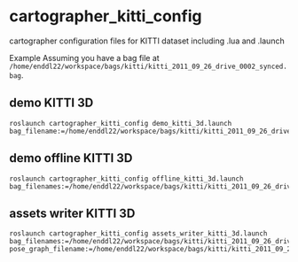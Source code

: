 # cartographer_kitti_config
cartographer configuration files for KITTI dataset including .lua and .launch

Example
Assuming you have a bag file at `/home/enddl22/workspace/bags/kitti/kitti_2011_09_26_drive_0002_synced.bag`.

## demo KITTI 3D
```
roslaunch cartographer_kitti_config demo_kitti_3d.launch bag_filename:=/home/enddl22/workspace/bags/kitti/kitti_2011_09_26_drive_0002_synced.bag
```
## demo offline KITTI 3D
```
roslaunch cartographer_kitti_config offline_kitti_3d.launch bag_filenames:=/home/enddl22/workspace/bags/kitti/kitti_2011_09_26_drive_0002_synced.bag
```
## assets writer KITTI 3D
```
roslaunch cartographer_kitti_config assets_writer_kitti_3d.launch bag_filenames:=/home/enddl22/workspace/bags/kitti/kitti_2011_09_26_drive_0002_synced.bag pose_graph_filename:=/home/enddl22/workspace/bags/kitti/kitti_2011_09_26_drive_0002_synced.bag.pbstream
```

